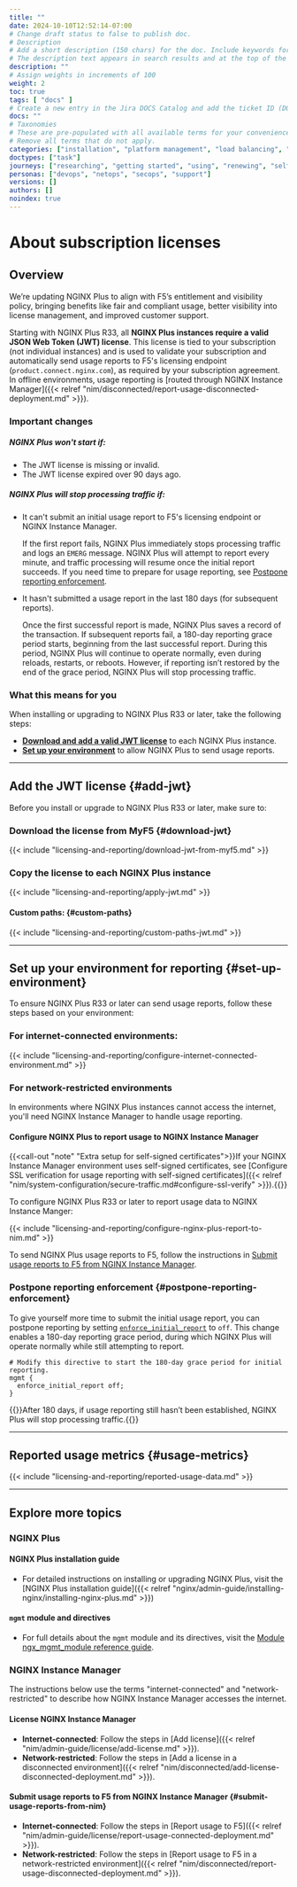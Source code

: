 ```yaml
---
title: ""
date: 2024-10-10T12:52:14-07:00
# Change draft status to false to publish doc.
# Description
# Add a short description (150 chars) for the doc. Include keywords for SEO. 
# The description text appears in search results and at the top of the doc.
description: ""
# Assign weights in increments of 100
weight: 2
toc: true
tags: [ "docs" ]
# Create a new entry in the Jira DOCS Catalog and add the ticket ID (DOCS-<number>) below
docs: ""
# Taxonomies
# These are pre-populated with all available terms for your convenience.
# Remove all terms that do not apply.
categories: ["installation", "platform management", "load balancing", "api management", "service mesh", "security", "analytics"]
doctypes: ["task"]
journeys: ["researching", "getting started", "using", "renewing", "self service"]
personas: ["devops", "netops", "secops", "support"]
versions: []
authors: []
noindex: true
---
```


# About subscription licenses

## Overview


We’re updating NGINX Plus to align with F5’s entitlement and visibility policy, bringing benefits like fair and compliant usage, better visibility into license management, and improved customer support.

Starting with NGINX Plus R33, all **NGINX Plus instances require a valid JSON Web Token (JWT) license**. This license is tied to your subscription (not individual instances) and is used to validate your subscription and automatically send usage reports to F5's licensing endpoint (`product.connect.nginx.com`), as required by your subscription agreement. In offline environments, usage reporting is [routed through NGINX Instance Manager]({{< relref "nim/disconnected/report-usage-disconnected-deployment.md" >}}).

### Important changes

##### NGINX Plus won't start if:

- The JWT license is missing or invalid.
- The JWT license expired over 90 days ago.

##### NGINX Plus will **stop processing traffic** if:

- It can't submit an initial usage report to F5's licensing endpoint or NGINX Instance Manager. 

  If the first report fails, NGINX Plus immediately stops processing traffic and logs an `EMERG` message. NGINX Plus will attempt to report every minute, and traffic processing will resume once the initial report succeeds. If you need time to prepare for usage reporting, see [Postpone reporting enforcement](#postpone-reporting-enforcement).

- It hasn't submitted a usage report in the last 180 days (for subsequent reports).

  Once the first successful report is made, NGINX Plus saves a record of the transaction. If subsequent reports fail, a 180-day reporting grace period starts, beginning from the last successful report. During this period, NGINX Plus will continue to operate normally, even during reloads, restarts, or reboots. However, if reporting isn’t restored by the end of the grace period, NGINX Plus will stop processing traffic.


### What this means for you

When installing or upgrading to NGINX Plus R33 or later, take the following steps:

- **[Download and add a valid JWT license](#download-jwt)** to each NGINX Plus instance.
- **[Set up your environment](#set-up-environment)** to allow NGINX Plus to send usage reports.  

---

## Add the JWT license {#add-jwt}

Before you install or upgrade to NGINX Plus R33 or later, make sure to:

### Download the license from MyF5 {#download-jwt}
    
{{< include "licensing-and-reporting/download-jwt-from-myf5.md" >}}

### Copy the license to each NGINX Plus instance

{{< include "licensing-and-reporting/apply-jwt.md" >}}

#### Custom paths: {#custom-paths}

{{< include "licensing-and-reporting/custom-paths-jwt.md" >}}

---

## Set up your environment for reporting {#set-up-environment}

To ensure NGINX Plus R33 or later can send usage reports, follow these steps based on your environment:

### For internet-connected environments:

{{< include "licensing-and-reporting/configure-internet-connected-environment.md" >}}

### For network-restricted environments

In environments where NGINX Plus instances cannot access the internet, you'll need NGINX Instance Manager to handle usage reporting.

#### Configure NGINX Plus to report usage to NGINX Instance Manager

{{<call-out "note" "Extra setup for self-signed certificates">}}If your NGINX Instance Manager environment uses self-signed certificates, see [Configure SSL verification for usage reporting with self-signed certificates]({{< relref "nim/system-configuration/secure-traffic.md#configure-ssl-verify" >}}).{{</call-out>}}

To configure NGINX Plus R33 or later to report usage data to NGINX Instance Manger:

{{< include "licensing-and-reporting/configure-nginx-plus-report-to-nim.md" >}}

To send NGINX Plus usage reports to F5, follow the instructions in [Submit usage reports to F5 from NGINX Instance Manager](#submit-usage-reports-from-nim).

### Postpone reporting enforcement {#postpone-reporting-enforcement}

To give yourself more time to submit the initial usage report, you can postpone reporting by setting [`enforce_initial_report`](https://nginx.org/en/docs/ngx_mgmt_module.html#enforce_initial_report) to `off`. This change enables a 180-day reporting grace period, during which NGINX Plus will operate normally while still attempting to report.


```nginx
# Modify this directive to start the 180-day grace period for initial reporting.
mgmt {
  enforce_initial_report off;
}
```

{{<important>}}After 180 days, if usage reporting still hasn’t been established, NGINX Plus will stop processing traffic.{{</important>}}

---

## Reported usage metrics {#usage-metrics}

{{< include "licensing-and-reporting/reported-usage-data.md" >}}

---

## Explore more topics

### NGINX Plus

#### NGINX Plus installation guide

- For detailed instructions on installing or upgrading NGINX Plus, visit the [NGINX Plus installation guide]({{< relref "nginx/admin-guide/installing-nginx/installing-nginx-plus.md" >}})


#### `mgmt` module and directives

- For full details about the `mgmt` module and its directives, visit the [Module ngx_mgmt_module reference guide](https://nginx.org/en/docs/ngx_mgmt_module.html).

### NGINX Instance Manager

The instructions below use the terms "internet-connected" and "network-restricted" to describe how NGINX Instance Manager accesses the internet.

#### License NGINX Instance Manager

- **Internet-connected**: Follow the steps in [Add license]({{< relref "nim/admin-guide/license/add-license.md" >}}).
- **Network-restricted**: Follow the steps in [Add a license in a disconnected environment]({{< relref "nim/disconnected/add-license-disconnected-deployment.md" >}}).

#### Submit usage reports to F5 from NGINX Instance Manager {#submit-usage-reports-from-nim}

- **Internet-connected**: Follow the steps in [Report usage to F5]({{< relref "nim/admin-guide/license/report-usage-connected-deployment.md" >}}).
- **Network-restricted**: Follow the steps in [Report usage to F5 in a network-restricted environment]({{< relref "nim/disconnected/report-usage-disconnected-deployment.md" >}}).
